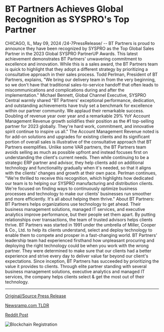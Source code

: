 # BT Partners Achieves Global Recognition as SYSPRO's Top Partner

CHICAGO, IL, May 09, 2024 /24-7PressRelease/ -- BT Partners is proud to announce they have been recognized by SYSPRO as the Top Global Sales Partner in the 2023 Global SYSPRO PartnerUP Awards. This latest achievement demonstrates BT Partners' unwavering commitment to excellence and innovation.   While this is a sales award, the BT Partners team is quick to highlight that they adopt a different strategy by prioritizing a consultative approach in their sales process. Todd Perlman, President of BT Partners, explains, "We bring our delivery team in from the very beginning, so we don't have that traditional sales-to-service handoff that often leads to miscommunications and complications during and after the implementation."   Michael Bennett, Global Channel Executive, SYSPRO Central warmly shared "BT Partners' exceptional performance, dedication, and outstanding achievements have truly set a benchmark for excellence within our partner community. We applaud their remarkable success. Doubling of revenue year over year and a remarkable 29% YoY Account Management Revenue growth solidifies their position as the #1 top-selling partner for 2023 globally. They're hard work, commitment, and innovative spirit continue to inspire us all."  The Account Management Revenue noted is for add-on solutions and upgrades for existing clients and its significant portion of overall sales is illustrative of the consultative approach that BT Partners exemplifies. Unlike some VAR partners, the BT Partners team avoids selling as much as possible upfront and instead focuses first on understanding the client's current needs. Then while continuing to be a strategic ERP partner and advisor, they help clients add on additional technology and functionality gradually when it's needed, so that it aligns with the clients' changes and growth at their own pace.   Perlman continues, "We're thrilled to receive this recognition, which highlights how dedicated our team is to helping our SYSPRO manufacturing and distribution clients. We're focused on finding ways to continuously optimize business processes and technology to make our clients' businesses run smoother and more efficiently. It's all about helping them thrive."  About BT Partners:  BT Partners helps organizations use technology to get ahead. Their business management solutions, managed IT services, and executive analytics improve performance, but their people set them apart. By putting relationships over transactions, the team of trusted advisors helps clients thrive.  BT Partners was started in 1991 under the umbrella of Miller, Cooper & Co., Ltd. to help its clients understand, select and deploy technology to enable them to compete and prosper in a fast-changing world. BT Partners' leadership team had experienced firsthand how unpleasant procuring and deploying the right technology could be when you work with the wrong partner. They were determined to make sure that our clients had a better experience and strive every day to deliver value far beyond our client's expectations.  Since inception, BT Partners has succeeded by prioritizing the value it provides to clients. Through elite partner standing with several business management solutions, executive analytics and managed IT services, the company helps clients select & get the most out of their technology. 

---

[Original/Source Press Release](https://newlive.24-7pressrelease.com/press-release/510754/bt-partners-achieves-global-recognition-as-syspros-top-partner)
                    

[Newsramp.com TLDR](None) 



[Reddit Post](https://www.reddit.com/r/Business_NewsRamp/comments/1cpq82e/bt_partners_named_top_global_sales_partner_by/) 



![Blockchain Registration](https://cdn.newsramp.app/24-7PressRelease/qrcode/245/11/fernuGN1.webp)